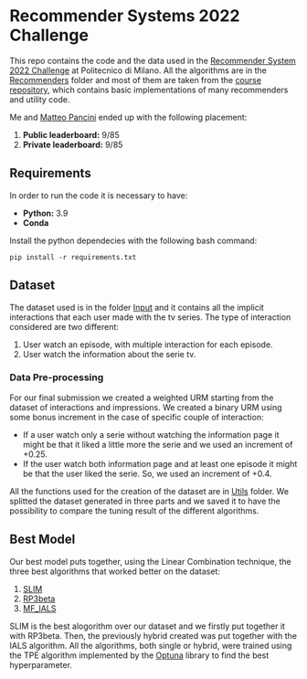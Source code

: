 # Recommender Systems 2022 Challenge
This repo contains the code and the data used in the [Recommender System 2022 Challenge](https://www.kaggle.com/competitions/recommender-system-2022-challenge-polimi/overview) at Politecnico di Milano. All the algorithms are in the [Recommenders](https://github.com/MichaelVitali/Recsys-Challenge-2022/tree/main/Recommenders) folder and most of them are taken from the [course repository](https://github.com/MaurizioFD/RecSys_Course_AT_PoliMi), which contains basic implementations of many recommenders and utility code.

Me and [Matteo Pancini](https://github.com/MatteoPancini) ended up with the following placement:
1. <b>Public leaderboard:</b> 9/85
2. <b>Private leaderboard:</b> 9/85

## Requirements
In order to run the code it is necessary to have:
- <b>Python:</b> 3.9
- <b>Conda</b>

Install the python dependecies with the following bash command:
```
pip install -r requirements.txt
```

## Dataset
The dataset used is in the folder [Input](https://github.com/MichaelVitali/Recsys-Challenge-2022/tree/main/Input) and it contains all the implicit interactions that each user made with the tv series. The type of interaction considered are two different:
1. User watch an episode, with multiple interaction for each episode.
2. User watch the information about the serie tv.

### Data Pre-processing
For our final submission we created a weighted URM starting from the dataset of interactions and impressions. We created a binary URM using some bonus increment in the case of specific couple of interaction:
- If a user watch only a serie without watching the information page it might be that it liked a little more the serie and we used an increment of +0.25.
- If the user watch both information page and at least one episode it might be that the user liked the serie. So, we used an increment of +0.4.

All the functions used for the creation of the dataset are in [Utils](https://github.com/MichaelVitali/Recsys-Challenge-2022/tree/main/Utils) folder. We splitted the dataset generated in three parts and we saved it to have the possibility to compare the tuning result of the different algorithms.

## Best Model
Our best model puts together, using the Linear Combination technique, the three best algorithms that worked better on the dataset:
1. [SLIM](https://github.com/MichaelVitali/Recsys-Challenge-2022/blob/main/Recommenders/SLIM/SLIMElasticNetRecommender.py)
2. [RP3beta](https://github.com/MichaelVitali/Recsys-Challenge-2022/blob/main/Recommenders/GraphBased/RP3betaRecommender.py)
3. [MF_IALS](https://github.com/MichaelVitali/Recsys-Challenge-2022/blob/main/Recommenders/Implicit/ImplicitALSRecommender.py)

SLIM is the best alogorithm over our dataset and we firstly put together it with RP3beta. Then, the previously hybrid created was put together with the IALS algorithm. 
All the algorithms, both single or hybrid, were trained using the TPE algorithm implemented by the [Optuna](https://optuna.readthedocs.io/en/stable/index.html) library to find the best hyperparameter.
